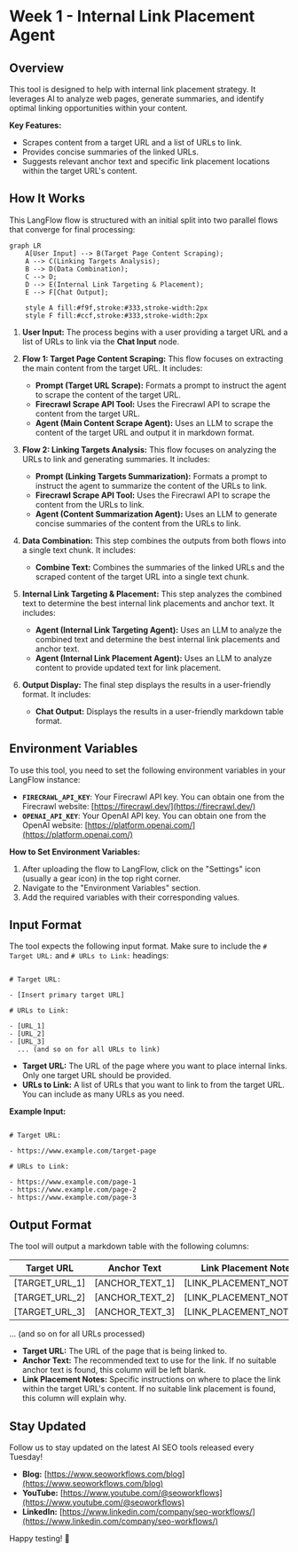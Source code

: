 # Week 1 - Internal Link Placement Agent

## Overview

This tool is designed to help with internal link placement strategy. It leverages AI to analyze web pages, generate summaries, and identify optimal linking opportunities within your content.

**Key Features:**

- Scrapes content from a target URL and a list of URLs to link.
- Provides concise summaries of the linked URLs.
- Suggests relevant anchor text and specific link placement locations within the target URL's content.

## How It Works

This LangFlow flow is structured with an initial split into two parallel flows that converge for final processing:

```mermaid
graph LR
    A[User Input] --> B(Target Page Content Scraping);
    A --> C(Linking Targets Analysis);
    B --> D(Data Combination);
    C --> D;
    D --> E(Internal Link Targeting & Placement);
    E --> F[Chat Output];

    style A fill:#f9f,stroke:#333,stroke-width:2px
    style F fill:#ccf,stroke:#333,stroke-width:2px
```

1.  **User Input:** The process begins with a user providing a target URL and a list of URLs to link via the **Chat Input** node.

2.  **Flow 1: Target Page Content Scraping:** This flow focuses on extracting the main content from the target URL. It includes:

    - **Prompt (Target URL Scrape):** Formats a prompt to instruct the agent to scrape the content of the target URL.
    - **Firecrawl Scrape API Tool:** Uses the Firecrawl API to scrape the content from the target URL.
    - **Agent (Main Content Scrape Agent):** Uses an LLM to scrape the content of the target URL and output it in markdown format.

3.  **Flow 2: Linking Targets Analysis:** This flow focuses on analyzing the URLs to link and generating summaries. It includes:

    - **Prompt (Linking Targets Summarization):** Formats a prompt to instruct the agent to summarize the content of the URLs to link.
    - **Firecrawl Scrape API Tool:** Uses the Firecrawl API to scrape the content from the URLs to link.
    - **Agent (Content Summarization Agent):** Uses an LLM to generate concise summaries of the content from the URLs to link.

4.  **Data Combination:** This step combines the outputs from both flows into a single text chunk. It includes:

    - **Combine Text:** Combines the summaries of the linked URLs and the scraped content of the target URL into a single text chunk.

5.  **Internal Link Targeting & Placement:** This step analyzes the combined text to determine the best internal link placements and anchor text. It includes:

    - **Agent (Internal Link Targeting Agent):** Uses an LLM to analyze the combined text and determine the best internal link placements and anchor text.
    - **Agent (Internal Link Placement Agent):** Uses an LLM to analyze content to provide updated text for link placement.

6.  **Output Display:** The final step displays the results in a user-friendly format. It includes:
    - **Chat Output:** Displays the results in a user-friendly markdown table format.

## Environment Variables

To use this tool, you need to set the following environment variables in your LangFlow instance:

- **`FIRECRAWL_API_KEY`**: Your Firecrawl API key. You can obtain one from the Firecrawl website: [https://firecrawl.dev/](https://firecrawl.dev/)
- **`OPENAI_API_KEY`**: Your OpenAI API key. You can obtain one from the OpenAI website: [https://platform.openai.com/](https://platform.openai.com/)

**How to Set Environment Variables:**

1.  After uploading the flow to LangFlow, click on the "Settings" icon (usually a gear icon) in the top right corner.
2.  Navigate to the "Environment Variables" section.
3.  Add the required variables with their corresponding values.

## Input Format

The tool expects the following input format. Make sure to include the `# Target URL:` and `# URLs to Link:` headings:

```

# Target URL:

- [Insert primary target URL]

# URLs to Link:

- [URL_1]
- [URL_2]
- [URL_3]
  ... (and so on for all URLs to link)

```

- **Target URL:** The URL of the page where you want to place internal links. Only one target URL should be provided.
- **URLs to Link:** A list of URLs that you want to link to from the target URL. You can include as many URLs as you need.

**Example Input:**

```

# Target URL:

- https://www.example.com/target-page

# URLs to Link:

- https://www.example.com/page-1
- https://www.example.com/page-2
- https://www.example.com/page-3

```

## Output Format

The tool will output a markdown table with the following columns:

| Target URL     | Anchor Text     | Link Placement Notes     |
| -------------- | --------------- | ------------------------ |
| [TARGET_URL_1] | [ANCHOR_TEXT_1] | [LINK_PLACEMENT_NOTES_1] |
| [TARGET_URL_2] | [ANCHOR_TEXT_2] | [LINK_PLACEMENT_NOTES_2] |
| [TARGET_URL_3] | [ANCHOR_TEXT_3] | [LINK_PLACEMENT_NOTES_3] |

... (and so on for all URLs processed)

- **Target URL:** The URL of the page that is being linked to.
- **Anchor Text:** The recommended text to use for the link. If no suitable anchor text is found, this column will be left blank.
- **Link Placement Notes:** Specific instructions on where to place the link within the target URL's content. If no suitable link placement is found, this column will explain why.

## Stay Updated

Follow us to stay updated on the latest AI SEO tools released every Tuesday!

- **Blog:** [https://www.seoworkflows.com/blog](https://www.seoworkflows.com/blog)
- **YouTube:** [https://www.youtube.com/@seoworkflows](https://www.youtube.com/@seoworkflows)
- **LinkedIn:** [https://www.linkedin.com/company/seo-workflows/](https://www.linkedin.com/company/seo-workflows/)

Happy testing! 🚀
